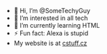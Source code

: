 - 👋 Hi, I’m @SomeTechyGuy
- 👀 I’m interested in all tech
- 🌱 I’m currently learning HTML
- ⚡ Fun fact: Alexa is stupid
- My website is at [cstuff.cz](https://cstuff.cz)

<!---
SomeTechyGuy/SomeTechyGuy is a ✨ special ✨ repository because its `README.md` (this file) appears on your GitHub profile.
You can click the Preview link to take a look at your changes.
--->

